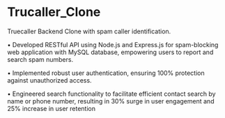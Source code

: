 # Trucaller_Clone

Truecaller Backend Clone with spam caller identification.

• Developed RESTful API using Node.js and Express.js for spam-blocking web application with MySQL database,
empowering users to report and search spam numbers.

• Implemented robust user authentication, ensuring 100% protection against unauthorized access.

• Engineered search functionality to facilitate efficient contact search by name or phone number, resulting in 30%
surge in user engagement and 25% increase in user retention
